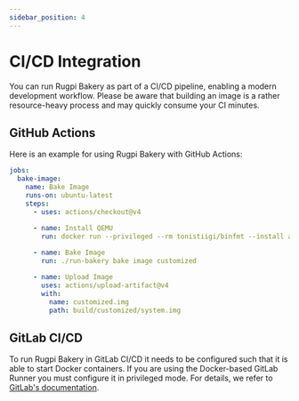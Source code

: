 ```yaml
---
sidebar_position: 4
---
```


# CI/CD Integration

You can run Rugpi Bakery as part of a CI/CD pipeline, enabling a modern development workflow.
Please be aware that building an image is a rather resource-heavy process and may quickly consume your CI minutes.

## GitHub Actions

Here is an example for using Rugpi Bakery with GitHub Actions:

```yaml
jobs:  
  bake-image:
    name: Bake Image
    runs-on: ubuntu-latest
    steps:
      - uses: actions/checkout@v4

      - name: Install QEMU
        run: docker run --privileged --rm tonistiigi/binfmt --install all
      
      - name: Bake Image
        run: ./run-bakery bake image customized

      - name: Upload Image
        uses: actions/upload-artifact@v4
        with:
          name: customized.img
          path: build/customized/system.img
```

## GitLab CI/CD

To run Rugpi Bakery in GitLab CI/CD it needs to be configured such that it is able to start Docker containers.
If you are using the Docker-based GitLab Runner you must configure it in privileged mode.
For details, we refer to [GitLab's documentation](https://docs.gitlab.com/ee/ci/docker/using_docker_build.html#use-docker-in-docker).